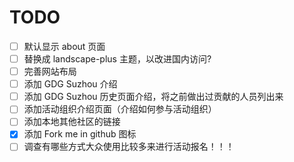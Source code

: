 # TODO

- [ ] 默认显示 about 页面
- [ ] 替换成 landscape-plus 主题，以改进国内访问?
- [ ] 完善网站布局
- [ ] 添加 GDG Suzhou 介绍
- [ ] 添加 GDG Suzhou 历史页面介绍，将之前做出过贡献的人员列出来
- [ ] 添加活动组织介绍页面（介绍如何参与活动组织）
- [ ] 添加本地其他社区的链接
- [x] 添加 Fork me in github 图标
- [ ] 调查有哪些方式大众使用比较多来进行活动报名！！！
